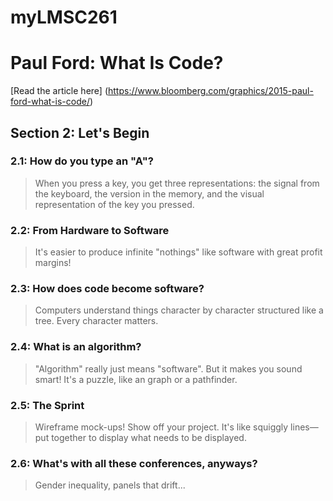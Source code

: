 # myLMSC261

# Paul Ford: What Is Code?
[Read the article here] (https://www.bloomberg.com/graphics/2015-paul-ford-what-is-code/)

## Section 2: Let's Begin

### 2.1: How do you type an "A"?
> When you press a key, you get three representations: the signal from the keyboard, the version in the memory, and the visual representation of the key you pressed.

### 2.2: From Hardware to Software
> It's easier to produce infinite "nothings" like software with great profit margins!

### 2.3: How does code become software?
> Computers understand things character by character structured like a tree. Every character matters.

### 2.4: What is an algorithm?
> "Algorithm" really just means "software". But it makes you sound smart! It's a puzzle, like an graph or a pathfinder.

### 2.5: The Sprint
> Wireframe mock-ups! Show off your project. It's like squiggly lines—put together to display what needs to be displayed.

### 2.6: What's with all these conferences, anyways?
> Gender inequality, panels that drift...
